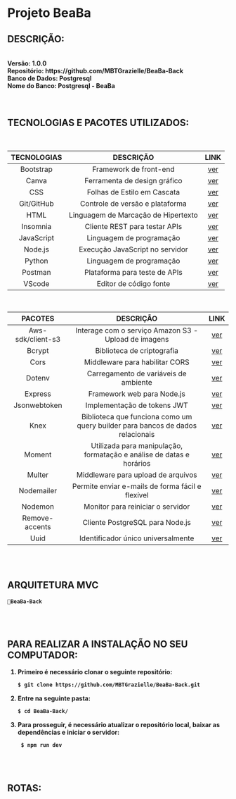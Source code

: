 <b><h1>Projeto BeaBa</h1>

## DESCRIÇÃO:

<div><br>
<strong>Versão: </strong> 1.0.0<br>
<strong>Repositório: </strong> https://github.com/MBTGrazielle/BeaBa-Back<br>
<strong>Banco de Dados: </strong> Postgresql<br>
<strong>Nome do Banco: </strong> Postgresql - BeaBa<br><br>
</div>
<br>

## TECNOLOGIAS E PACOTES UTILIZADOS:

<br>

| <div align="center">TECNOLOGIAS | <div align="center"> DESCRIÇÃO                          | <div align="center">LINK                                                     |
| ------------------------------- | ------------------------------------------------------- | ---------------------------------------------------------------------------- |
| <div align="center">Bootstrap   | <div align="center">Framework de front-end              | <div align="center"> [ver](https://getbootstrap.com/)                        |
| <div align="center">Canva       | <div align="center">Ferramenta de design gráfico        | <div align="center"> [ver](https://www.canva.com/)                           |
| <div align="center">CSS         | <div align="center">Folhas de Estilo em Cascata         | <div align="center"> [ver](https://developer.mozilla.org/pt-BR/docs/Web/CSS) |
| <div align="center">Git/GitHub  | <div align="center">Controle de versão e plataforma     | <div align="center"> [ver](https://github.com/)                              |
| <div align="center">HTML        | <div align="center">Linguagem de Marcação de Hipertexto | <div align="center">[ver](https://developer.mozilla.org/pt-BR/docs/Web/HTML) |
| <div align="center">Insomnia    | <div align="center">Cliente REST para testar APIs       | <div align="center">[ver](https://insomnia.rest/)                            |
| <div align="center">JavaScript  | <div align="center">Linguagem de programação            | <div align="center">[ver](https://www.javascript.com/)                       |
| <div align="center">Node.js     | <div align="center">Execução JavaScript no servidor     | <div align="center"> [ver](https://nodejs.org/en/)                           |
| <div align="center">Python      | <div align="center">Linguagem de programação            | <div align="center">[ver](https://www.python.org/)                           |
| <div align="center">Postman     | <div align="center">Plataforma para teste de APIs       | <div align="center">[ver](https://www.postman.com/)                          |
| <div align="center">VScode      | <div align="center">Editor de código fonte              | <div align="center">[ver](https://code.visualstudio.com/)                    |

<br>

| <div align="center">PACOTES           | <div align="center">DESCRIÇÃO                                                                      | <div align="center">LINK                                                    |
| ------------------------------------- | -------------------------------------------------------------------------------------------------- | --------------------------------------------------------------------------- |
| <div align="center">Aws-sdk/client-s3 | <div align="center">Interage com o serviço Amazon S3 - Upload de imagens                           | <div align="center">[ver](https://www.npmjs.com/package/@aws-sdk/client-s3) |
| <div align="center">Bcrypt            | <div align="center">Biblioteca de criptografia                                                     | <div align="center">[ver](https://www.npmjs.com/package/bcrypt)             |
| <div align="center">Cors              | <div align="center">Middleware para habilitar CORS                                                 | <div align="center">[ver](https://www.npmjs.com/package/cors)               |
| <div align="center">Dotenv            | <div align="center">Carregamento de variáveis de ambiente                                          | <div align="center">[ver](https://www.npmjs.com/package/dotenv)             |
| <div align="center">Express           | <div align="center">Framework web para Node.js                                                     | <div align="center">[ver](https://expressjs.com/pt-br/)                     |
| <div align="center">Jsonwebtoken      | <div align="center">Implementação de tokens JWT                                                    | <div align="center">[ver](https://www.npmjs.com/package/jsonwebtoken)       |
| <div align="center">Knex              | <div align="center">Biblioteca que funciona como um query builder para bancos de dados relacionais | <div align="center">[ver](https://knexjs.org/)                              |
| <div align="center">Moment            | <div align="center">Utilizada para manipulação, formatação e análise de datas e horários           | <div align="center">[ver](https://www.npmjs.com/package/moment)             |
| <div align="center">Multer            | <div align="center">Middleware para upload de arquivos                                             | <div align="center"> [ver](https://www.npmjs.com/package/multer)            |
| <div align="center">Nodemailer        | <div align="center">Permite enviar e-mails de forma fácil e flexível                               | <div align="center">[ver](https://www.npmjs.com/package/nodemailer)         |
| <div align="center">Nodemon           | <div align="center">Monitor para reiniciar o servidor                                              | <div align="center">[ver](https://www.npmjs.com/package/nodemon)            |
| <div align="center">Remove-accents    | <div align="center">Cliente PostgreSQL para Node.js                                                | <div align="center"> [ver](https://www.npmjs.com/package/remove-accents)    |
| <div align="center">Uuid              | <div align="center">Identificador único universalmente                                             | <div align="center"> [ver](https://www.npmjs.com/package/uuid)              |

<br><br>

## ARQUITETURA MVC

```
📁BeaBa-Back
```

<br><br>

## ​PARA REALIZAR A INSTALAÇÃO NO SEU COMPUTADOR:

1. Primeiro é necessário clonar o seguinte repositório:

   ```bash
   $ git clone https://github.com/MBTGrazielle/BeaBa-Back.git
   ```

2. Entre na seguinte pasta:

   ```bash
   $ cd BeaBa-Back/
   ```

3. Para prosseguir, é necessário atualizar o repositório local, baixar as dependências e iniciar o servidor:

   ```bash
    $ npm run dev
   ```

<br><br>

## ​ROTAS:

<!-- Aqui estão algumas das rotas disponíveis na nossa aplicação:<br><br>
ROTAS ADMINISTRADOR
<br>

| <div align="center"> Arquivo       | <div align="center"> HTTP   | <div align="center"> Autenticação   | <div align="center"> ENDPOINTS                       | <div align="center">DESCRIÇÃO                                                                                                         |
| :--------------------------------- | :-------------------------- | :---------------------------------- | :--------------------------------------------------- | ------------------------------------------------------------------------------------------------------------------------------------- |
| <div align="center">bannerAdm.js   | <div align="center">POST    | <div align="center">✔️checkAuthWooW | <div align="center">`/cadastrarBanner/:usuario_id`   | <div align="center">Cadastra o banner por usuario_id                                                                                  |
| <div align="center">footerAdm.js   | <div align="center"> POST   | <div align="center">✔️checkAuthWooW | <div align="center">`/cadastrarFooter/:usuario_id`   | <div align="center">Cadastra o footer por usuario_id                                                                                  |
| <div align="center">geralAdm.js    | <div align="center"> POST   | <div align="center">✔️checkAuthWooW | <div align="center">`/cadastrarQtdHome/:usuario_id`  | <div align="center">Cadastra a quantidade de artigos,fotografias e histórias na Home / Cadastra a cor da letra e background de botões |
| <div align="center">headerAdm.js   | <div align="center"> POST   | <div align="center">✔️checkAuthWooW | <div align="center">`/cadastrarHeader/:usuario_id`   | <div align="center">Cadastra o header por usuario_id                                                                                  |
| <div align="center">indexRoutes.js | <div align="center"> GET    | <div align="center">❌              | <div align="center">                                 | <div align="center">Inicial com descrição do produto                                                                                  |
| <div align="center">listrasAdm.js  | <div align="center"> POST   | <div align="center">✔️checkAuthWooW | <div align="center">`/cadastrarListras/:usuario_id`  | <div align="center">Cadastra as listras por usuario_id                                                                                |
| <div align="center">section1Adm.js | <div align="center"> POST   | <div align="center">✔️checkAuthWooW | <div align="center">`/cadastrarSection1/:usuario_id` | <div align="center">Cadastra a section1 por usuario_id                                                                                |
| <div align="center">section2Adm.js | <div align="center"> POST   | <div align="center">✔️checkAuthWooW | <div align="center">`/cadastrarSection2/:usuario_id` | <div align="center">Cadastra a section2 por usuario_id                                                                                |
| <div align="center">section3Adm.js | <div align="center"> POST   | <div align="center">✔️checkAuthWooW | <div align="center">`/cadastrarSection3/:usuario_id` | <div align="center">Cadastra a section3 por usuario_id                                                                                |
| <div align="center">sobreAdm.js    | <div align="center"> POST   | <div align="center">✔️checkAuthWooW | <div align="center">`/cadastrarSobre/:usuario_id`    | <div align="center">Cadastra o sobre por usuario_id                                                                                   |
| <div align="center">usuarioAdm.js  | <div align="center"> POST   | <div align="center">✔️checkAuthWooW | <div align="center">`/cadastrarUsuarios`             | <div align="center">Cadastra usuários do blog                                                                                         |
| <div align="center">usuarioAdm.js  | <div align="center"> GET    | <div align="center">✔️checkAuthWooW | <div align="center">`/allUsuarios/`                  | <div align="center">Retorna todos os usuários do blog                                                                                 |
| <div align="center">usuarioAdm.js  | <div align="center"> GET    | <div align="center">✔️checkAuthWooW | <div align="center">`/filtroAvancado/`               | <div align="center">Retorna resultado do filtro avançado de usuários do blog                                                          |
| <div align="center">usuarioAdm.js  | <div align="center"> DELETE | <div align="center">✔️checkAuthWooW | <div align="center">`/deletarUsuarios/:usuario_id`   | <div align="center">Deleta usuário do blog                                                                                            |

<br><br>
ROTAS CLIENTE
<br>

| <div align="center"> Arquivo             | <div align="center"> HTTP  | <div align="center"> Autenticação     | <div align="center"> ENDPOINTS                          | <div align="center">DESCRIÇÃO                                                                                                         |
| :--------------------------------------- | :------------------------- | :------------------------------------ | :------------------------------------------------------ | ------------------------------------------------------------------------------------------------------------------------------------- |
| <div align="center">artigosClient.js     | <div align="center">POST   | <div align="center">✔️checkAuthClient | <div align="center">`/cadastrarArtigos/:usuario_id`     | <div align="center">Cadastra o artigo por usuario_id                                                                                  |
| <div align="center">artigosClient.js     | <div align="center">GET    | <div align="center">❌                | <div align="center">`/buscarArtigos/:usuario_id`        | <div align="center">Retorna resultado do filtro avançado de artigos por usuario_id                                                    |
| <div align="center">artigosClient.js     | <div align="center">GET    | <div align="center">❌                | <div align="center">`/allArtigos/:usuario_id`           | <div align="center">Retorna todos os artigos por usuario_id em ordem descrescente (data_criacao)                                      |
| <div align="center">artigosClient.js     | <div align="center">PATCH  | <div align="center">✔️checkAuthClient | <div align="center">`/atualizarArtigos/:usuario_id`     | <div align="center">Atualiza artigo por usuario_id                                                                                    |
| <div align="center">artigosClient.js     | <div align="center">DELETE | <div align="center">✔️checkAuthClient | <div align="center">`/deletarArtigos/:usuario_id`       | <div align="center">Deleta artigo por usuario_id                                                                                      |
| <div align="center">bannerClient.js      | <div align="center">GET    | <div align="center">❌                | <div align="center">`/allBanner/:usuario_id`            | <div align="center">Retorna o banner por usuario_id                                                                                   |
| <div align="center">bannerClient.js      | <div align="center">PATCH  | <div align="center">✔️checkAuthClient | <div align="center">`/atualizarBanner/:usuario_id`      | <div align="center">Atualiza o banner por usuario_id                                                                                  |
| <div align="center">footerClient.js      | <div align="center"> GET   | <div align="center">❌                | <div align="center">`/allFooter/:usuario_id`            | <div align="center">Retorna o footer por usuario_id                                                                                   |
| <div align="center">footerClient.js      | <div align="center"> PATCH | <div align="center">✔️checkAuthClient | <div align="center">`/atualizarFooter/:usuario_id`      | <div align="center">Atualiza o footer por usuario_id                                                                                  |
| <div align="center">fotografiasClient.js | <div align="center">POST   | <div align="center">✔️checkAuthClient | <div align="center">`/cadastrarFotografias/:usuario_id` | <div align="center">Cadastra a fotografia por usuario_id                                                                              |
| <div align="center">fotografiasClient.js | <div align="center">GET    | <div align="center">❌                | <div align="center">`/buscarFotografias/:usuario_id`    | <div align="center">Retorna resultado do filtro avançado de fotografias por usuario_id                                                |
| <div align="center">fotografiasClient.js | <div align="center">GET    | <div align="center">❌                | <div align="center">`/allFotografias/:usuario_id`       | <div align="center">Retorna todas as fotografias por usuario_id em ordem descrescente (data_criacao)                                  |
| <div align="center">fotografiasClient.js | <div align="center">PATCH  | <div align="center">✔️checkAuthClient | <div align="center">`/atualizarFotografias/:usuario_id` | <div align="center">Atualiza fotografia por usuario_id                                                                                |
| <div align="center">fotografiasClient.js | <div align="center">DELETE | <div align="center">✔️checkAuthClient | <div align="center">`/deletarFotografias/:usuario_id`   | <div align="center">Deleta fotografia por usuario_id                                                                                  |
| <div align="center">geralClient.js       | <div align="center"> GET   | <div align="center">❌                | <div align="center">`/allQtdHome/:usuario_id`           | <div align="center">Retorna a quantidade de artigos,fotografias e histórias na Home / Retorna a cor da letra e background de botões   |
| <div align="center">geralClient.js       | <div align="center"> PATCH | <div align="center">✔️checkAuthClient | <div align="center">`/atualizarQtdHome/:usuario_id`     | <div align="center">Atualiza a quantidade de artigos,fotografias e histórias na Home / Atualiza a cor da letra e background de botões |
| <div align="center">headerClient.js      | <div align="center"> GET   | <div align="center">❌                | <div align="center">`/allHeader/:usuario_id`            | <div align="center">Retorna o header por usuario_id                                                                                   |
| <div align="center">headerClient.js      | <div align="center"> PATCH | <div align="center">✔️checkAuthClient | <div align="center">`/atualizarHeader/:usuario_id`      | <div align="center">Atualiza o header por usuario_id                                                                                  |
| <div align="center">historiasClient.js   | <div align="center">POST   | <div align="center">✔️checkAuthClient | <div align="center">`/cadastrarHistorias/:usuario_id`   | <div align="center">Cadastra a história por usuario_id                                                                                |
| <div align="center">historiasClient.js   | <div align="center">GET    | <div align="center">❌                | <div align="center">`/buscarHistorias/:usuario_id`      | <div align="center">Retorna resultado do filtro avançado de histórias por usuario_id                                                  |
| <div align="center">historiasClient.js   | <div align="center">GET    | <div align="center">❌                | <div align="center">`/allHistorias/:usuario_id`         | <div align="center">Retorna todas as histórias por usuario_id em ordem descrescente (data_criacao)                                    |
| <div align="center">historiasClient.js   | <div align="center">PATCH  | <div align="center">✔️checkAuthClient | <div align="center">`/atualizarHistorias/:usuario_id`   | <div align="center">Atualiza história por usuario_id                                                                                  |
| <div align="center">historiasClient.js   | <div align="center">DELETE | <div align="center">✔️checkAuthClient | <div align="center">`/deletarHistorias/:usuario_id`     | <div align="center">Deleta história por usuario_id                                                                                    |
| <div align="center">listrasClient.js     | <div align="center"> GET   | <div align="center">❌                | <div align="center">`/allListras/:usuario_id`           | <div align="center">Retorna as listras por usuario_id                                                                                 |
| <div align="center">listrasClient.js     | <div align="center"> PATCH | <div align="center">✔️checkAuthClient | <div align="center">`/atualizarListras/:usuario_id`     | <div align="center">Atualiza as listras por usuario_id                                                                                |
| <div align="center">section1Client.js    | <div align="center"> GET   | <div align="center">❌                | <div align="center">`/allSection1/:usuario_id`          | <div align="center">Retorna a section1 por usuario_id                                                                                 |
| <div align="center">section1Client.js    | <div align="center"> PATCH | <div align="center">✔️checkAuthClient | <div align="center">`/atualizarSection1/:usuario_id`    | <div align="center">Atualiza a section1 por usuario_id                                                                                |
| <div align="center">section2Client.js    | <div align="center"> GET   | <div align="center">❌                | <div align="center">`/allSection2/:usuario_id`          | <div align="center">Retorna a section2 por usuario_id                                                                                 |
| <div align="center">section2Client.js    | <div align="center"> PATCH | <div align="center">✔️checkAuthClient | <div align="center">`/atualizarSection2/:usuario_id`    | <div align="center">Atualiza a section2 por usuario_id                                                                                |
| <div align="center">section3Client.js    | <div align="center"> GET   | <div align="center">❌                | <div align="center">`/allSection3/:usuario_id`          | <div align="center">Retorna a section3 por usuario_id                                                                                 |
| <div align="center">section3Client.js    | <div align="center"> PATCH | <div align="center">✔️checkAuthClient | <div align="center">`/atualizarSection3/:usuario_id`    | <div align="center">Atualiza a section3 por usuario_id                                                                                |
| <div align="center">sobreClient.js       | <div align="center"> GET   | <div align="center">❌                | <div align="center">`/allSobre/:usuario_id`             | <div align="center">Retorna o sobre por usuario_id                                                                                    |
| <div align="center">sobreClient.js       | <div align="center"> PATCH | <div align="center">✔️checkAuthClient | <div align="center">`/atualizarSobre/:usuario_id`       | <div align="center">Atualiza o sobre por usuario_id                                                                                   |
| <div align="center">usuariosClient.js    | <div align="center"> POST  | <div align="center">❌                | <div align="center">`/login`                            | <div align="center">Realiza o login usuários do blog                                                                                  |
| <div align="center">usuariosClient.js    | <div align="center"> POST  | <div align="center">✔️checkAuthClient | <div align="center">`/esqueceuSenha`                    | <div align="center">Recupera a senha do usuário do blog                                                                               |
| <div align="center">usuariosClient.js    | <div align="center"> PATCH | <div align="center">✔️checkAuthClient | <div align="center">`/atualizarUsuarios/:usuario_id`    | <div align="center">Atualiza informações de cadastro dos usuários do blog                                                             | -->
